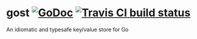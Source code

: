 # gost [![GoDoc](https://godoc.org/github.com/synapse-garden/gost?status.png)](http://godoc.org/github.com/synapse-garden/gost) [![Travis CI build status](https://travis-ci.org/synapse-garden/gost.svg)](https://travis-ci.org/synapse-garden/gost)

An idiomatic and typesafe key/value store for Go
